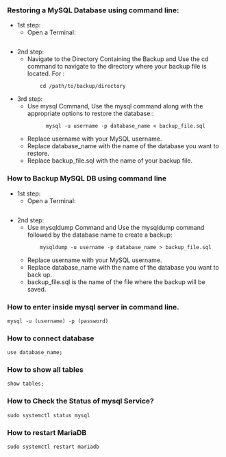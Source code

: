 ### Restoring a MySQL Database using command line:
  - 1st step: 
    - Open a Terminal:
        ```Open a terminal or command prompt on your system.
        ```
  - 2nd step:
    - Navigate to the Directory Containing the Backup and Use the cd command to navigate to the directory where your backup file is located. For :
        ```shell
            cd /path/to/backup/directory
        ```
  - 3rd step:
    - Use mysql Command, Use the mysql command along with the appropriate options to restore the database::
        ``` shell
              mysql -u username -p database_name < backup_file.sql
        ```
    - Replace username with your MySQL username.
    - Replace database_name with the name of the database you want to restore.
    - Replace backup_file.sql with the name of your backup file.
      
###  How to Backup MySQL DB using command line

  - 1st step: 
    - Open a Terminal:
        ```Open a terminal or command prompt on your system.
        ```
  - 2nd step:
    - Use mysqldump Command and Use the mysqldump command followed by the database name to create a backup:
        ```shell
            mysqldump -u username -p database_name > backup_file.sql
        ```
    - Replace username with your MySQL username.
    - Replace database_name with the name of the database you want to back up.
    - backup_file.sql is the name of the file where the backup will be saved.


### How to enter inside mysql server in command line.
```
mysql -u (username) -p (password)
```
### How to connect database
```
use database_name;
```
### How to show all tables
```
show tables;
```
### How to Check the Status of mysql Service?
```
sudo systemctl status mysql
```
### How to restart MariaDB
```
sudo systemctl restart mariadb
```
